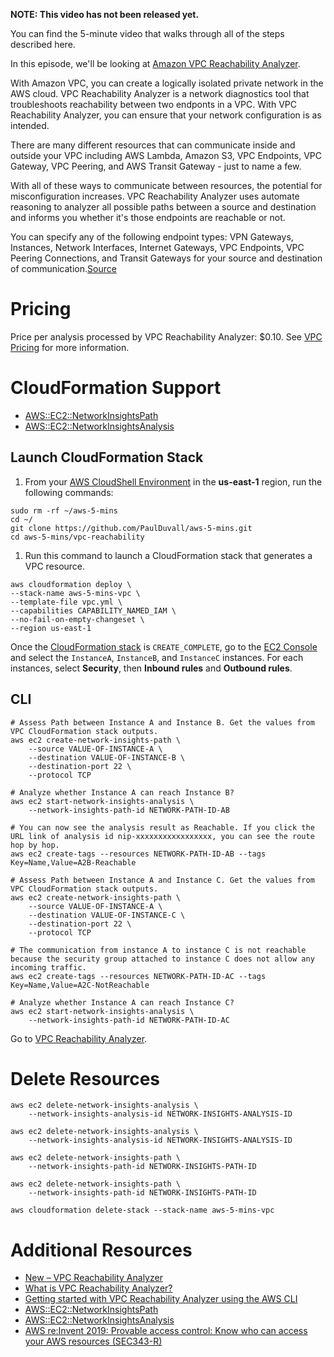 **NOTE: This video has not been released yet.**

You can find the 5-minute video that walks through all of the steps described here. 

In this episode, we'll be looking at [Amazon VPC Reachability Analyzer](https://docs.aws.amazon.com/vpc/latest/reachability/what-is-reachability-analyzer.html).

With Amazon VPC, you can create a logically isolated private network in the AWS cloud. VPC Reachability Analyzer is a network diagnostics tool that troubleshoots reachability between two endponts in a VPC. With VPC Reachability Analyzer, you can ensure that your network configuration is as intended.

There are many different resources that can communicate inside and outside your VPC including AWS Lambda, Amazon S3, VPC Endpoints, VPC Gateway, VPC Peering, and AWS Transit Gateway - just to name a few.

With all of these ways to communicate between resources, the potential for misconfiguration increases. VPC Reachability Analyzer uses automate reasoning to analyzer all possible paths between a source and destination and informs you whether it's those endpoints are reachable or not.

You can specify any of the following endpoint types: VPN Gateways, Instances, Network Interfaces, Internet Gateways, VPC Endpoints, VPC Peering Connections, and Transit Gateways for your source and destination of communication.[Source](https://aws.amazon.com/blogs/aws/new-vpc-insights-analyzes-reachability-and-visibility-in-vpcs/)

# Pricing
Price per analysis processed by VPC Reachability Analyzer: $0.10. See [VPC Pricing](https://aws.amazon.com/vpc/pricing/) for more information.

# CloudFormation Support

* [AWS::EC2::NetworkInsightsPath](https://docs.aws.amazon.com/AWSCloudFormation/latest/UserGuide/aws-resource-ec2-networkinsightspath.html)
* [AWS::EC2::NetworkInsightsAnalysis](https://docs.aws.amazon.com/AWSCloudFormation/latest/UserGuide/aws-resource-ec2-networkinsightsanalysis.html)

## Launch CloudFormation Stack

1. From your [AWS CloudShell Environment](https://us-east-1.console.aws.amazon.com/cloudshell/home?region=us-east-1#) in the **us-east-1** region, run the following commands: 

```
sudo rm -rf ~/aws-5-mins
cd ~/
git clone https://github.com/PaulDuvall/aws-5-mins.git
cd aws-5-mins/vpc-reachability
```

1. Run this command to launch a CloudFormation stack that generates a VPC resource.  

```
aws cloudformation deploy \
--stack-name aws-5-mins-vpc \
--template-file vpc.yml \
--capabilities CAPABILITY_NAMED_IAM \
--no-fail-on-empty-changeset \
--region us-east-1
```

Once the [CloudFormation stack](https://console.aws.amazon.com/cloudformation/home?region=us-east-1#/stacks/) is `CREATE_COMPLETE`, go to the [EC2 Console](https://console.aws.amazon.com/ec2/v2/home?region=us-east-1#Instances:sort=instanceState) and select the `InstanceA`, `InstanceB`, and `InstanceC` instances. For each instances, select **Security**, then **Inbound rules** and **Outbound rules**.

## CLI

```
# Assess Path between Instance A and Instance B. Get the values from VPC CloudFormation stack outputs.
aws ec2 create-network-insights-path \
    --source VALUE-OF-INSTANCE-A \
    --destination VALUE-OF-INSTANCE-B \
    --destination-port 22 \
    --protocol TCP 

# Analyze whether Instance A can reach Instance B?
aws ec2 start-network-insights-analysis \
    --network-insights-path-id NETWORK-PATH-ID-AB
    
# You can now see the analysis result as Reachable. If you click the URL link of analysis id nip-xxxxxxxxxxxxxxxxx, you can see the route hop by hop.    
aws ec2 create-tags --resources NETWORK-PATH-ID-AB --tags Key=Name,Value=A2B-Reachable

# Assess Path between Instance A and Instance C. Get the values from VPC CloudFormation stack outputs.
aws ec2 create-network-insights-path \
    --source VALUE-OF-INSTANCE-A \
    --destination VALUE-OF-INSTANCE-C \
    --destination-port 22 \
    --protocol TCP 

# The communication from instance A to instance C is not reachable because the security group attached to instance C does not allow any incoming traffic.
aws ec2 create-tags --resources NETWORK-PATH-ID-AC --tags Key=Name,Value=A2C-NotReachable

# Analyze whether Instance A can reach Instance C?
aws ec2 start-network-insights-analysis \
    --network-insights-path-id NETWORK-PATH-ID-AC
```

Go to [VPC Reachability Analyzer](https://console.aws.amazon.com/vpc/home?region=us-east-1#ReachabilityAnalyzer:).

# Delete Resources

```
aws ec2 delete-network-insights-analysis \
    --network-insights-analysis-id NETWORK-INSIGHTS-ANALYSIS-ID

aws ec2 delete-network-insights-analysis \
    --network-insights-analysis-id NETWORK-INSIGHTS-ANALYSIS-ID

aws ec2 delete-network-insights-path \
    --network-insights-path-id NETWORK-INSIGHTS-PATH-ID
    
aws ec2 delete-network-insights-path \
    --network-insights-path-id NETWORK-INSIGHTS-PATH-ID
    
aws cloudformation delete-stack --stack-name aws-5-mins-vpc
```

# Additional Resources

* [New – VPC Reachability Analyzer](https://aws.amazon.com/blogs/aws/new-vpc-insights-analyzes-reachability-and-visibility-in-vpcs/)
* [What is VPC Reachability Analyzer?](https://docs.aws.amazon.com/vpc/latest/reachability/what-is-reachability-analyzer.html)
* [Getting started with VPC Reachability Analyzer using the AWS CLI](https://docs.aws.amazon.com/vpc/latest/reachability/getting-started-cli.html)
* [AWS::EC2::NetworkInsightsPath](https://docs.aws.amazon.com/AWSCloudFormation/latest/UserGuide/aws-resource-ec2-networkinsightspath.html)
* [AWS::EC2::NetworkInsightsAnalysis](https://docs.aws.amazon.com/AWSCloudFormation/latest/UserGuide/aws-resource-ec2-networkinsightsanalysis.html)
* [AWS re:Invent 2019: Provable access control: Know who can access your AWS resources (SEC343-R)](https://www.youtube.com/watch?v=6DX7p-OirGU)